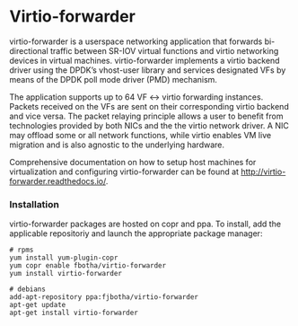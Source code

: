 # Virtio-forwarder
virtio-forwarder is a userspace networking application that forwards bi-directional traffic between SR-IOV virtual functions and virtio networking devices in virtual machines. virtio-forwarder implements a virtio backend driver using the DPDK’s vhost-user library and services designated VFs by means of the DPDK poll mode driver (PMD) mechanism.

The application supports up to 64 VF <-> virtio forwarding instances. Packets received on the VFs are sent on their corresponding virtio backend and vice versa. The packet relaying principle allows a user to benefit from technologies provided by both NICs and the the virtio network driver. A NIC may offload some or all network functions, while virtio enables VM live migration and is also agnostic to the underlying hardware.

Comprehensive documentation on how to setup host machines for virtualization and configuring virtio-forwarder can be found at http://virtio-forwarder.readthedocs.io/.

### Installation
virtio-forwarder packages are hosted on copr and ppa. To install, add the applicable repositoriy and launch the appropriate package manager:

```
# rpms
yum install yum-plugin-copr
yum copr enable fbotha/virtio-forwarder
yum install virtio-forwarder

# debians
add-apt-repository ppa:fjbotha/virtio-forwarder
apt-get update
apt-get install virtio-forwarder
```
